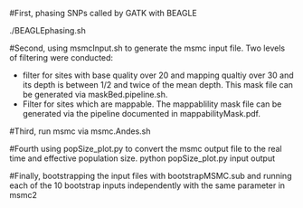 #First, phasing SNPs called by GATK with BEAGLE

./BEAGLEphasing.sh

#Second, using msmcInput.sh to generate the msmc input file.
Two levels of filtering were conducted:
* filter for sites with base quality over 20 and mapping qualtiy over 30 and its depth is between 1/2 and twice of the mean depth. This mask file can be generated via maskBed.pipeline.sh.
* Filter for sites which are mappable. The mappablility mask file can be generated via the pipeline documented in mappabilityMask.pdf.

#Third, run msmc via msmc.Andes.sh

#Fourth using popSize_plot.py to convert the msmc output file to the real time and effective population size.
python popSize_plot.py input output

#Finally, bootstrapping the input files with bootstrapMSMC.sub and running each of the 10 bootstrap inputs independently with the same parameter in msmc2


 
